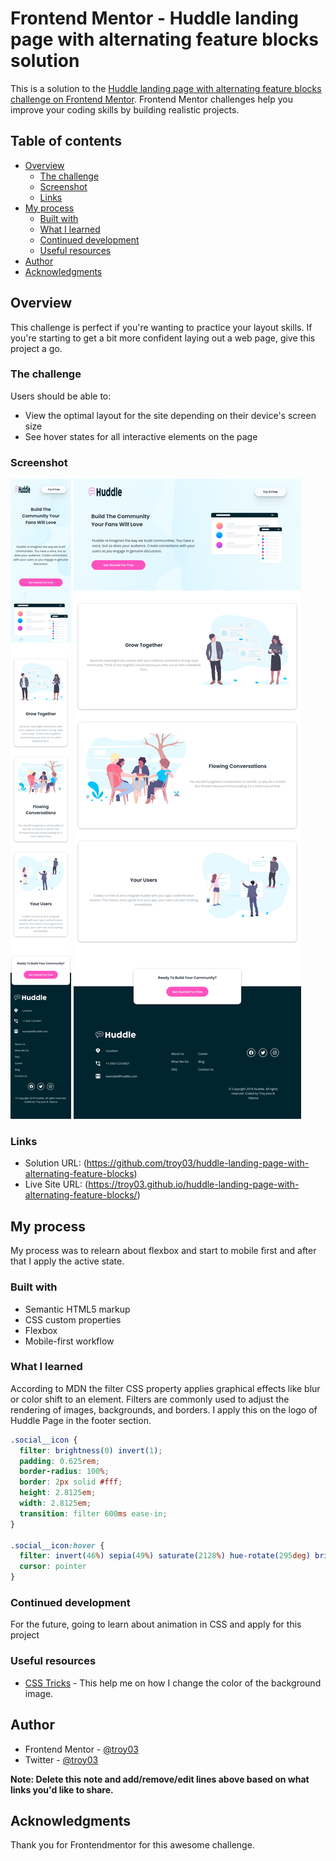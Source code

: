 # Frontend Mentor - Huddle landing page with alternating feature blocks solution

This is a solution to the [Huddle landing page with alternating feature blocks challenge on Frontend Mentor](https://www.frontendmentor.io/challenges/huddle-landing-page-with-alternating-feature-blocks-5ca5f5981e82137ec91a5100). Frontend Mentor challenges help you improve your coding skills by building realistic projects. 

## Table of contents

- [Overview](#overview)
  - [The challenge](#the-challenge)
  - [Screenshot](#screenshot)
  - [Links](#links)
- [My process](#my-process)
  - [Built with](#built-with)
  - [What I learned](#what-i-learned)
  - [Continued development](#continued-development)
  - [Useful resources](#useful-resources)
- [Author](#author)
- [Acknowledgments](#acknowledgments)

## Overview

This challenge is perfect if you're wanting to practice your layout skills. If you're starting to get a bit more confident laying out a web page, give this project a go.

### The challenge

Users should be able to:

- View the optimal layout for the site depending on their device's screen size
- See hover states for all interactive elements on the page

### Screenshot

![](./images/Mobile.png)
![](./images/Desktop.png)


### Links

- Solution URL: (https://github.com/troy03/huddle-landing-page-with-alternating-feature-blocks)
- Live Site URL: (https://troy03.github.io/huddle-landing-page-with-alternating-feature-blocks/)

## My process

  My process was to relearn about flexbox and start to mobile first and after that I apply the active state.

### Built with

- Semantic HTML5 markup
- CSS custom properties
- Flexbox
- Mobile-first workflow

### What I learned

According to MDN the filter CSS property applies graphical effects like blur or color shift to an element. Filters are commonly used to adjust the rendering of images, backgrounds, and borders. I apply this on the logo of Huddle Page in the footer section.


```css
.social__icon {
  filter: brightness(0) invert(1);    
  padding: 0.625rem;
  border-radius: 100%;
  border: 2px solid #fff;
  height: 2.8125em;
  width: 2.8125em;
  transition: filter 600ms ease-in;
}

.social__icon:hover {
  filter: invert(46%) sepia(49%) saturate(2128%) hue-rotate(295deg) brightness(102%) contrast(101%);
  cursor: pointer
}
```

### Continued development

For the future, going to learn about animation in CSS and apply for this project

### Useful resources

- [CSS Tricks](https://www.google.com/url?sa=t&source=web&cd=&cad=rja&uact=8&ved=2ahUKEwjh88L21rT7AhWXHnAKHTcwCKEQFnoECCQQAQ&url=https%3A%2F%2Fcss-tricks.com%2Falmanac%2Fproperties%2Ff%2Ffilter%2F&usg=AOvVaw2jlca-Em_YWZHda3C_emGF) - This help me on how I change the color of the background image.

## Author

- Frontend Mentor - [@troy03](https://www.frontendmentor.io/profile/troy03)
- Twitter - [@troy03](https://github.com/troy03)

**Note: Delete this note and add/remove/edit lines above based on what links you'd like to share.**

## Acknowledgments

Thank you for Frontendmentor for this awesome challenge.
